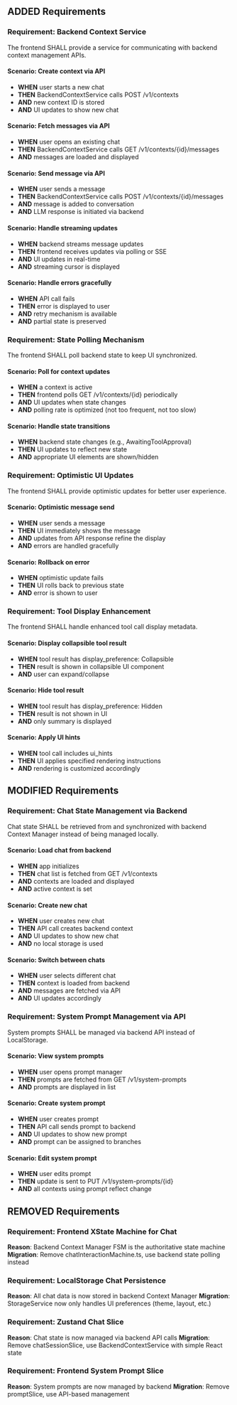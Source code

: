 ## ADDED Requirements

### Requirement: Backend Context Service
The frontend SHALL provide a service for communicating with backend context management APIs.

#### Scenario: Create context via API
- **WHEN** user starts a new chat
- **THEN** BackendContextService calls POST /v1/contexts
- **AND** new context ID is stored
- **AND** UI updates to show new chat

#### Scenario: Fetch messages via API
- **WHEN** user opens an existing chat
- **THEN** BackendContextService calls GET /v1/contexts/{id}/messages
- **AND** messages are loaded and displayed

#### Scenario: Send message via API
- **WHEN** user sends a message
- **THEN** BackendContextService calls POST /v1/contexts/{id}/messages
- **AND** message is added to conversation
- **AND** LLM response is initiated via backend

#### Scenario: Handle streaming updates
- **WHEN** backend streams message updates
- **THEN** frontend receives updates via polling or SSE
- **AND** UI updates in real-time
- **AND** streaming cursor is displayed

#### Scenario: Handle errors gracefully
- **WHEN** API call fails
- **THEN** error is displayed to user
- **AND** retry mechanism is available
- **AND** partial state is preserved

### Requirement: State Polling Mechanism
The frontend SHALL poll backend state to keep UI synchronized.

#### Scenario: Poll for context updates
- **WHEN** a context is active
- **THEN** frontend polls GET /v1/contexts/{id} periodically
- **AND** UI updates when state changes
- **AND** polling rate is optimized (not too frequent, not too slow)

#### Scenario: Handle state transitions
- **WHEN** backend state changes (e.g., AwaitingToolApproval)
- **THEN** UI updates to reflect new state
- **AND** appropriate UI elements are shown/hidden

### Requirement: Optimistic UI Updates
The frontend SHALL provide optimistic updates for better user experience.

#### Scenario: Optimistic message send
- **WHEN** user sends a message
- **THEN** UI immediately shows the message
- **AND** updates from API response refine the display
- **AND** errors are handled gracefully

#### Scenario: Rollback on error
- **WHEN** optimistic update fails
- **THEN** UI rolls back to previous state
- **AND** error is shown to user

### Requirement: Tool Display Enhancement
The frontend SHALL handle enhanced tool call display metadata.

#### Scenario: Display collapsible tool result
- **WHEN** tool result has display_preference: Collapsible
- **THEN** result is shown in collapsible UI component
- **AND** user can expand/collapse

#### Scenario: Hide tool result
- **WHEN** tool result has display_preference: Hidden
- **THEN** result is not shown in UI
- **AND** only summary is displayed

#### Scenario: Apply UI hints
- **WHEN** tool call includes ui_hints
- **THEN** UI applies specified rendering instructions
- **AND** rendering is customized accordingly

## MODIFIED Requirements

### Requirement: Chat State Management via Backend
Chat state SHALL be retrieved from and synchronized with backend Context Manager instead of being managed locally.

#### Scenario: Load chat from backend
- **WHEN** app initializes
- **THEN** chat list is fetched from GET /v1/contexts
- **AND** contexts are loaded and displayed
- **AND** active context is set

#### Scenario: Create new chat
- **WHEN** user creates new chat
- **THEN** API call creates backend context
- **AND** UI updates to show new chat
- **AND** no local storage is used

#### Scenario: Switch between chats
- **WHEN** user selects different chat
- **THEN** context is loaded from backend
- **AND** messages are fetched via API
- **AND** UI updates accordingly

### Requirement: System Prompt Management via API
System prompts SHALL be managed via backend API instead of LocalStorage.

#### Scenario: View system prompts
- **WHEN** user opens prompt manager
- **THEN** prompts are fetched from GET /v1/system-prompts
- **AND** prompts are displayed in list

#### Scenario: Create system prompt
- **WHEN** user creates prompt
- **THEN** API call sends prompt to backend
- **AND** UI updates to show new prompt
- **AND** prompt can be assigned to branches

#### Scenario: Edit system prompt
- **WHEN** user edits prompt
- **THEN** update is sent to PUT /v1/system-prompts/{id}
- **AND** all contexts using prompt reflect change

## REMOVED Requirements

### Requirement: Frontend XState Machine for Chat
**Reason**: Backend Context Manager FSM is the authoritative state machine
**Migration**: Remove chatInteractionMachine.ts, use backend state polling instead

### Requirement: LocalStorage Chat Persistence
**Reason**: All chat data is now stored in backend Context Manager
**Migration**: StorageService now only handles UI preferences (theme, layout, etc.)

### Requirement: Zustand Chat Slice
**Reason**: Chat state is now managed via backend API calls
**Migration**: Remove chatSessionSlice, use BackendContextService with simple React state

### Requirement: Frontend System Prompt Slice
**Reason**: System prompts are now managed by backend
**Migration**: Remove promptSlice, use API-based management

